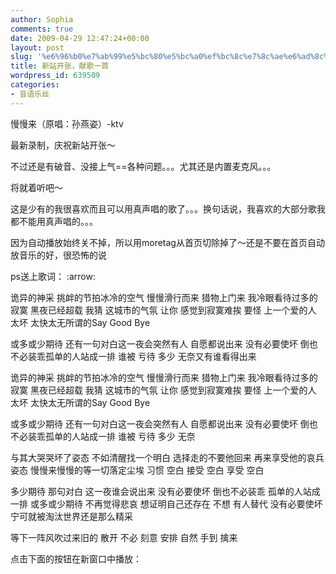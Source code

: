 ```yaml
---
author: Sophia
comments: true
date: 2009-04-29 12:47:24+00:00
layout: post
slug: '%e6%96%b0%e7%ab%99%e5%bc%80%e5%bc%a0%ef%bc%8c%e7%8c%ae%e6%ad%8c%e4%b8%80%e9%a6%96'
title: 新站开张，献歌一首
wordpress_id: 639509
categories:
- 音语乐丝
---
```


慢慢来（原唱：孙燕姿）-ktv

最新录制，庆祝新站开张～

不过还是有破音、没接上气==各种问题。。。尤其还是内置麦克风。。。

将就着听吧～

这是少有的我很喜欢而且可以用真声唱的歌了。。。换句话说，我喜欢的大部分歌我都不能用真声唱的。。。

因为自动播放始终关不掉，所以用moretag从首页切除掉了～还是不要在首页自动放音乐的好，很恐怖的说

ps送上歌词： :arrow:

诡异的神采 挑衅的节拍冰冷的空气 慢慢滑行而来
猎物上门来 我冷眼看待过多的寂寞 黑夜已经超载
我猜 这城市的气氛
让你 感觉到寂寞难挨
要怪 上一个爱的人
太坏 太快太无所谓的Say Good Bye

或多或少期待 还有一句对白这一夜会突然有人 自愿都说出来
没有必要使坏 倒也不必装乖孤单的人站成一排
谁被 亏待 多少 无奈又有谁看得出来

诡异的神采 挑衅的节拍冰冷的空气 慢慢滑行而来
猎物上门来 我冷眼看待过多的寂寞 黑夜已经超载
我猜 这城市的气氛
让你 感觉到寂寞难挨
要怪 上一个爱的人
太坏 太快太无所谓的Say Good Bye

或多或少期待 还有一句对白这一夜会突然有人 自愿都说出来
没有必要使坏 倒也不必装乖孤单的人站成一排
谁被 亏待 多少 无奈

与其大哭哭坏了姿态 不如清醒找一个明白
选择走的不要他回来 再来享受他的哀兵姿态
慢慢来慢慢的等一切落定尘埃
习惯 空白 接受 空白 享受 空白

多少期待 那句对白 这一夜谁会说出来
没有必要使坏 倒也不必装乖 孤单的人站成一排
或多或少期待 不再觉得悲哀 想证明自己还存在 不想 有人替代
没有必要使坏 宁可就被淘汰世界还是那么精采

等下一阵风吹过来旧的 散开 不必 刻意 安排 自然 手到 擒来

<!-- more -->点击下面的按钮在新窗口中播放：

